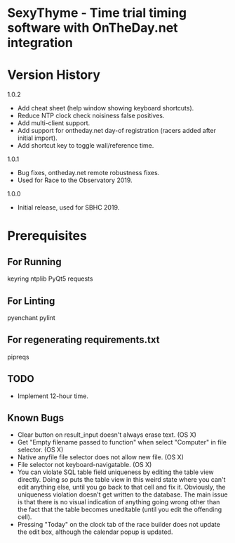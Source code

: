 # SexyThyme - Time trial timing software with OnTheDay.net integration

# Version History
1.0.2
- Add cheat sheet (help window showing keyboard shortcuts).
- Reduce NTP clock check noisiness false positives.
- Add multi-client support.
- Add support for ontheday.net day-of registration (racers added after initial
  import).
- Add shortcut key to toggle wall/reference time.
        
1.0.1
- Bug fixes, ontheday.net remote robustness fixes.
- Used for Race to the Observatory 2019.

1.0.0
- Initial release, used for SBHC 2019.

# Prerequisites

## For Running
keyring
ntplib
PyQt5
requests

## For Linting
pyenchant
pylint

## For regenerating requirements.txt
pipreqs

## TODO
- Implement 12-hour time.

## Known Bugs
- Clear button on result_input doesn't always erase text. (OS X)
- Get "Empty filename passed to function" when select "Computer" in file
  selector. (OS X)
- Native anyfile file selector does not allow new file. (OS X)
- File selector not keyboard-navigatable. (OS X)
- You can violate SQL table field uniqueness by editing the table view directly.
  Doing so puts the table view in this weird state where you can't edit anything
  else, until you go back to that cell and fix it. Obviously, the uniqueness
  violation doesn't get written to the database. The main issue is that there
  is no visual indication of anything going wrong other than the fact that
  the table becomes uneditable (until you edit the offending cell).
- Pressing "Today" on the clock tab of the race builder does not update the
  edit box, although the calendar popup is updated.
